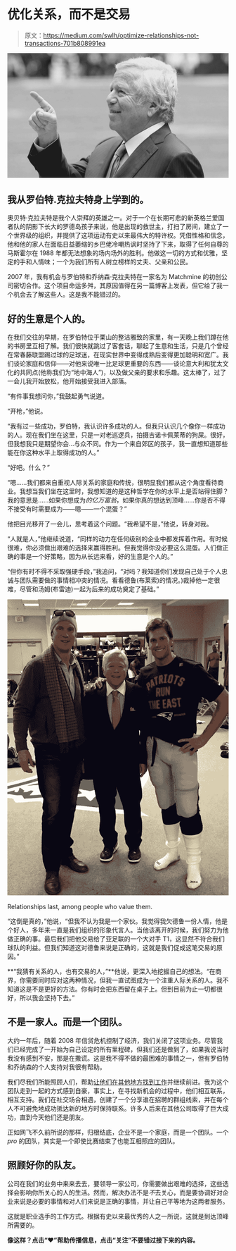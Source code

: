 # 优化关系，而不是交易

> 原文：<https://medium.com/swlh/optimize-relationships-not-transactions-701b808991ea>

![](img/e93a96afb4d72b0ce2c381ce269c5ac6.png)

## 我从罗伯特.克拉夫特身上学到的。

奥贝特·克拉夫特是我个人崇拜的英雄之一。对于一个在长期可悲的新英格兰爱国者队的阴影下长大的罗德岛孩子来说，他是出现的救世主，打扫了房间，建立了一个世界级的组织，并提供了这项运动有史以来最伟大的特许权。凭借性格和信念，他和他的家人在面临日益萎缩的乡巴佬冷嘲热讽时坚持了下来，取得了任何自尊的马斯霍尔在 1988 年都无法想象的场内场外的胜利。他做这一切的方式和优雅，坚定的手和人情味；一个为我们所有人树立榜样的丈夫、父亲和公民。

2007 年，我有机会与罗伯特和乔纳森·克拉夫特在一家名为 Matchmine 的初创公司密切合作。这个项目命运多舛，其原因值得在另一篇博客上发表，但它给了我一个机会去了解这些人。这是我不能错过的。

## 好的生意是个人的。

在我们交往的早期，在罗伯特位于栗山的整洁雅致的家里，有一天晚上我们蹲在他的书房里互相了解。我们很快就跳过了客套话，聊起了生意和生活，只是几个曾经在常春藤联盟踢过球的足球迷，在现实世界中变得成熟后变得更加聪明和宽广。我们谈论家庭和信仰——对他来说唯一比足球更重要的东西——谈论意大利和犹太文化的共同点(他称我们为“地中海人”)，以及做父亲的要求和乐趣。这太棒了，过了一会儿我开始放松，他开始接受我进入部落。

“有件事我想问你，”我鼓起勇气说道。

“开枪，”他说。

“我有过一些成功，罗伯特，我认识许多成功的人。但我只认识几个像你一样成功的人。现在我们坐在这里，只是一对老巡逻兵，拍摄吉诺卡佩莱蒂的狗屎。很好，但我想我只是期望你会…与众不同。作为一个来自郊区的孩子，我一直想知道那些能在你这种水平上取得成功的人。”

“好吧。什么？”

“嗯……我们都来自重视人际关系的家庭和传统，很明显我们都从这个角度看待商业。我想当我们坐在这里时，我想知道的是这种哲学在你的水平上是否站得住脚？我的意思是……如果你想成为*的亿万富翁*，如果你真的想达到顶峰……你是否不得不接受有时需要成为——嗯——一个混蛋？”

他把目光移开了一会儿，思考着这个问题。“我希望不是，”他说，转身对我。

“人就是人，”他继续说道，“同样的动力在任何级别的企业中都发挥着作用。有时候很难，你必须做出艰难的选择来赢得胜利。但我觉得你没必要这么混蛋。人们做正确的事是一个好策略，因为从长远来看，好的生意是个人的。”

“但你有时不得不采取强硬手段，”我追问，“对吗？我知道你们发现自己处于个人忠诚与团队需要做的事情相冲突的情况。看看德鲁(布莱索)的情况。)裁掉他一定很难，尽管和汤姆(布雷迪)一起为后来的成功奠定了基础。”

![](img/ba8ff3377419a3d8920296e56c000d0c.png)

Relationships last, among people who value them.

“这倒是真的，”他说，“但我不认为我是一个家伙。我觉得我欠德鲁一份人情，他是个好人，多年来一直是我们组织的形象代言人。当他该离开的时候，我们努力为他做正确的事。最后我们把他交易给了亚足联的一个大对手 T1，这显然不符合我们球队的利益。但我们知道这对德鲁来说是正确的，这就是我们促成这笔交易的原因。”

**“我猜有关系的人，也有交易的人，”**他说，更深入地挖掘自己的想法。“在商界，你需要同时应对这两种情况，但我一直试图成为一个注重人际关系的人。我不知道这是不是更好的方法。你有时会把东西留在桌子上。但到目前为止一切都很好，所以我会坚持下去。”

## 不是一家人。而是一个团队。

大约一年后，随着 2008 年信贷危机控制了经济，我们关闭了这项业务。尽管我们已经完成了一开始为自己设定的所有里程碑，但我们还是做到了，如果我说当时我没有感到不安，那是在撒谎。这是我不得不做的最困难的事情之一，但有罗伯特和乔纳森的个人支持对我很有帮助。

我们尽我们所能照顾人们，帮助[让他们在其他地方找到工作](https://miketrap.wordpress.com/2008/10/27/fin/)并继续前进。我为这个团队走到一起的方式感到自豪，事实上，在寻找新机会的过程中，他们相互联系，相互支持。我们在社交场合相遇，创建了一个分享谁在招聘的群组线索，并在每个人不可避免地成功抵达新的地方时保持联系。许多人后来在其他公司取得了巨大成功，直到今天他们还是朋友。

正如网飞不久前所说的那样，归根结底，企业不是一个家庭，而是一个团队。一个 *pro* 的团队，其实是一个即使比赛结束了也能互相照应的团队。

## 照顾好你的队友。

公司在我们的业务中来来去去，要领导一家公司，你需要做出艰难的选择，这些选择会影响你所关心的人的生活。然而，解决办法不是*不*去关心，而是要协调好对企业来说是必要的事情和对人们来说是正确的事情，并让自己平等地为这两者服务。

这就是职业选手的工作方式。根据有史以来最优秀的人之一所说，这就是到达顶峰所需要的。

**像这样？点击“❤︎”帮助传播信息，点击“关注”不要错过接下来的内容。**